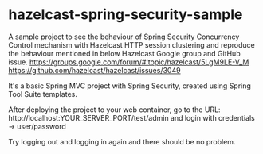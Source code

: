 hazelcast-spring-security-sample
================================

A sample project to see the behaviour of Spring Security Concurrency Control mechanism with Hazelcast HTTP session clustering 
and reproduce the behaviour mentioned in below Hazelcast Google group and GitHub issue. 
https://groups.google.com/forum/#!topic/hazelcast/5LgM9LE-V_M
https://github.com/hazelcast/hazelcast/issues/3049

It's a basic Spring MVC project with Spring Security, created using Spring Tool Suite templates.

After deploying the project to your web container, go to the URL:
http://localhost:YOUR_SERVER_PORT/test/admin and login with credentials -> user/password

Try logging out and logging in again and there should be no problem.
